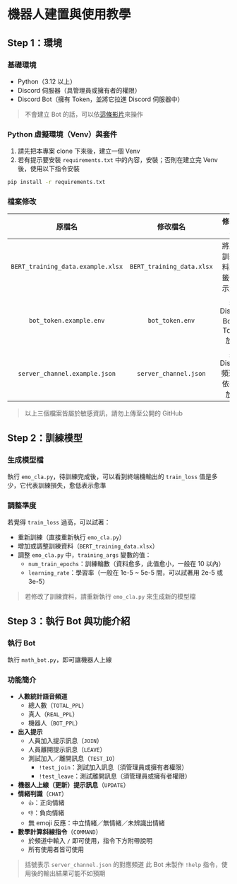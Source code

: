 # 機器人建置與使用教學
## Step 1：環境
### 基礎環境
- Python（3.12 以上）
- Discord 伺服器（具管理員或擁有者的權限）
- Discord Bot（擁有 Token，並將它拉進 Discord 伺服器中）
> 不會建立 Bot 的話，可以依[這條影片](https://youtu.be/equ42VBYPrc?si=_81b7t4MDZGZwqs7)來操作
### Python 虛擬環境（Venv）與套件
1. 請先把本專案 clone 下來後，建立一個 Venv
2. 若有提示要安裝 `requirements.txt` 中的內容，安裝；否則在建立完 Venv 後，使用以下指令安裝
```bash
pip install -r requirements.txt
```
### 檔案修改
|原檔名|修改檔名|修改內容|
|:-:|:-:|:-:|
|`BERT_training_data.example.xlsx`|`BERT_training_data.xlsx`|將所有訓練資料和標籤依提示放入|
|`bot_token.example.env`|`bot_token.env`|將 Discord Bot 的 Token 放入|
|`server_channel.example.json`|`server_channel.json`|將 Discord 頻道 ID 依提示放入|
> 以上三個檔案皆屬於敏感資訊，請勿上傳至公開的 GitHub
## Step 2：訓練模型
### 生成模型檔
執行 `emo_cla.py`，待訓練完成後，可以看到終端機輸出的 `train_loss` 值是多少，它代表訓練損失，愈低表示愈準
### 調整準度
若覺得 `train_loss` 過高，可以試著：
- 重新訓練（直接重新執行 `emo_cla.py`）
- 增加或調整訓練資料（`BERT_training_data.xlsx`）
- 調整 `emo_cla.py` 中，`training_args` 變數的值：
  - `num_train_epochs`：訓練輪數（資料愈多，此值愈小，一般在 10 以內）
  - `learning_rate`：學習率（一般在 1e-5 ~ 5e-5 間，可以試著用 2e-5 或 3e-5）
> 若修改了訓練資料，請重新執行 `emo_cla.py` 來生成新的模型檔
## Step 3：執行 Bot 與功能介紹
### 執行 Bot
執行 `math_bot.py`，即可讓機器人上線
### 功能簡介
- **人數統計語音頻道**
  - 總人數（`TOTAL_PPL`）
  - 真人（`REAL_PPL`）
  - 機器人（`BOT_PPL`）
- **出入提示**
  - 人員加入提示訊息（`JOIN`）
  - 人員離開提示訊息（`LEAVE`）
  - 測試加入／離開訊息（`TEST_IO`）
    - `!test_join`：測試加入訊息（須管理員或擁有者權限）
    - `!test_leave`：測試離開訊息（須管理員或擁有者權限）
- **機器人上線（更新）提示訊息**（`UPDATE`）
- **情緒判識**（`CHAT`）
  - `👍`：正向情緒
  - `👎`：負向情緒
  - 無 emoji 反應：中立情緒／無情緒／未辨識出情緒
- **數學計算斜線指令**（`COMMAND`）
  - 於頻道中輸入 `/` 即可使用，指令下方附帶說明
  - 所有使用者皆可使用
> 括號表示 `server_channel.json` 的對應頻道
> 此 Bot 未製作 `!help` 指令，使用後的輸出結果可能不如預期